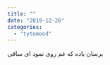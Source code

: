 ```yaml
---
title: ""
date: "2019-12-26"
categories: 
  - "tytomood"
---
```


برسان باده که غم روی نمود ای ساقی
